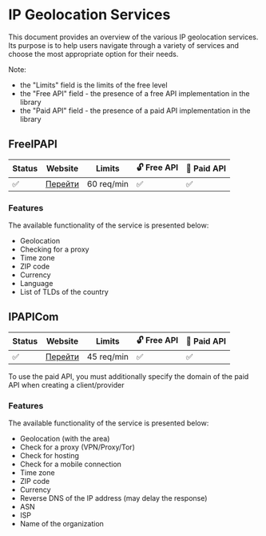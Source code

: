 # IP Geolocation Services

This document provides an overview of the various IP geolocation services. Its purpose is to help users navigate through a variety of services and choose the most appropriate option for their needs.

Note:

- the "Limits" field is the limits of the free level
- the "Free API" field - the presence of a free API implementation in the library
- the "Paid API" field - the presence of a paid API implementation in the library

## FreeIPAPI

| Status | Website                           | Limits     | 🔓 Free API | 🔐 Paid API |
| ------ | --------------------------------- | ---------- | ----------- | ----------- |
| ✅     | [Перейти](https://freeipapi.com/) | 60 req/min | ✅          | ✅          |

### Features

The available functionality of the service is presented below:

- Geolocation
- Checking for a proxy
- Time zone
- ZIP code
- Currency
- Language
- List of TLDs of the country

## IPAPICom

| Status | Website                       | Limits     | 🔓 Free API | 🔐 Paid API |
| ------ | ----------------------------- | ---------- | ----------- | ----------- |
| ✅     | [Перейти](https://ip-api.com) | 45 req/min | ✅          | ✅          |

To use the paid API, you must additionally specify the domain of the paid API when creating a client/provider

### Features

The available functionality of the service is presented below:

- Geolocation (with the area)
- Check for a proxy (VPN/Proxy/Tor)
- Check for hosting
- Check for a mobile connection
- Time zone
- ZIP code
- Currency
- Reverse DNS of the IP address (may delay the response)
- ASN
- ISP
- Name of the organization
